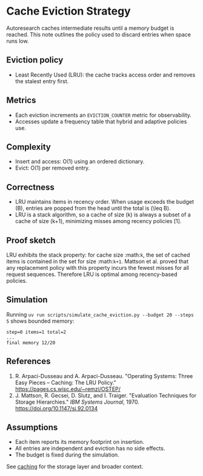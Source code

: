 # Cache Eviction Strategy

Autoresearch caches intermediate results until a memory budget is reached. This
note outlines the policy used to discard entries when space runs low.

## Eviction policy
- Least Recently Used (LRU): the cache tracks access order and removes the
  stalest entry first.

## Metrics
- Each eviction increments an `EVICTION_COUNTER` metric for observability.
- Accesses update a frequency table that hybrid and adaptive policies use.

## Complexity
- Insert and access: O(1) using an ordered dictionary.
- Evict: O(1) per removed entry.

## Correctness
- LRU maintains items in recency order. When usage exceeds the budget \(B\),
  entries are popped from the head until the total is \(\leq B\).
- LRU is a stack algorithm, so a cache of size \(k\) is always a subset of
  a cache of size \(k+1\), minimizing misses among recency policies [1].

## Proof sketch

LRU exhibits the stack property: for cache size :math:`k`, the set of cached
items is contained in the set for size :math:`k+1`. Mattson et al. proved that
any replacement policy with this property incurs the fewest misses for all
request sequences. Therefore LRU is optimal among recency-based policies.

## Simulation
Running `uv run scripts/simulate_cache_eviction.py --budget 20 --steps 5`
shows bounded memory:

```
step=0 items=1 total=2
...
final memory 12/20
```

## References
1. R. Arpaci-Dusseau and A. Arpaci-Dusseau. "Operating Systems: Three Easy
   Pieces – Caching: The LRU Policy." https://pages.cs.wisc.edu/~remzi/OSTEP/
2. J. Mattson, R. Gecsei, D. Slutz, and I. Traiger. "Evaluation Techniques
   for Storage Hierarchies." *IBM Systems Journal*, 1970.
   https://doi.org/10.1147/sj.92.0134

## Assumptions
- Each item reports its memory footprint on insertion.
- All entries are independent and eviction has no side effects.
- The budget is fixed during the simulation.

See [caching](../caching.md) for the storage layer and broader context.
